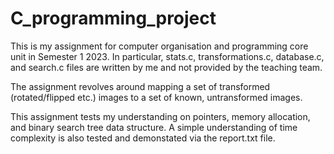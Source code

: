 # C_programming_project
This is my assignment for computer organisation and programming core unit in Semester 1 2023.
In particular, stats.c, transformations.c, database.c, and search.c files are written by me and not provided by the teaching team.

The assignment revolves around mapping a set of transformed (rotated/flipped etc.) images to a set of known, untransformed images.

This assignment tests my understanding on pointers, memory allocation, and binary search tree data structure.
A simple understanding of time complexity is also tested and demonstated via the report.txt file.

